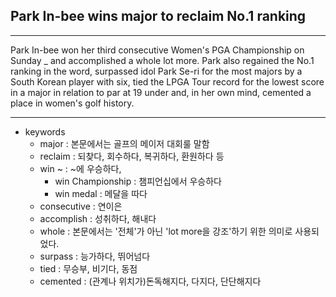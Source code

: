 ## Park In-bee wins major to reclaim No.1 ranking

---

Park In-bee won her third consecutive Women's PGA Championship on Sunday \_ and accomplished a whole lot more.
Park also regained the No.1 ranking in the word, surpassed idol Park Se-ri for the most majors by a South Korean player with six, tied the LPGA Tour record for the lowest score in a major in relation to par at 19 under and, in her own mind, cemented a place in women's golf history.

---

- keywords
  - major : 본문에서는 골프의 메이저 대회룰 말함
  - reclaim : 되찾다, 회수하다, 복귀하다, 환원하다 등
  - win ~ : ~에 우승하다,
    - win Championship : 챔피언십에서 우승하다
    - win medal : 메달을 따다
  - consecutive : 연이은
  - accomplish : 성취하다, 해내다
  - whole : 본문에서는 '전체'가 아닌 'lot more을 강조'하기 위한 의미로 사용되었다.
  - surpass : 능가하다, 뛰어넘다
  - tied : 무승부, 비기다, 동점
  - cemented : (관계나 위치가)돈독해지다, 다지다, 단단해지다
